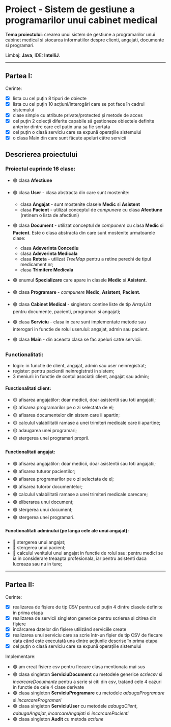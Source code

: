 # Proiect - Sistem de gestiune a programarilor unui cabinet medical


**Tema proiectului**: crearea unui sistem de gestiune a programarilor unui cabinet medical si stocarea informatiilor despre clienti, angajati, documente si programari.

Limbaj: **Java**, IDE: **IntelliJ**.

---
## Partea I:
Cerinte:
- [x] lista cu cel puțin 8 tipuri de obiecte
- [x] lista cu cel puțin 10 acțiuni/interogări care se pot face în cadrul sistemului
- [x] clase simple cu atribute private/protected și metode de acces
- [x] cel puțin 2 colecții diferite capabile să gestioneze obiectele definite anterior dintre care cel puțin una sa fie sortata
- [x] cel puțin o clasă serviciu care sa expună operațiile sistemului
- [x] o clasa Main din care sunt făcute apeluri către servicii
 
## Descrierea proiectului
### Proiectul cuprinde 16 clase:

- 🟣 clasa **Afectiune**
- 🟣 clasa **User** - clasa abstracta din care sunt mostenite:
    - clasa **Angajat** - sunt mostenite clasele **Medic** si **Asistent**
    - clasa **Pacient** - utilizat conceptul de *compunere* cu clasa **Afectiune** (retinem o lista de afectiuni)
    
- 🟣 clasa **Document** - utilizat conceptul de *compunere* cu clasa **Medic** si **Pacient**. Este o clasa abstracta din care sunt mostenite urmatoarele clase:
    - clasa **Adeverinta Concediu**
    - clasa **Adeverinta Medicala** 
    - clasa **Reteta** - utilizat *TreeMap* pentru a retine perechi de tipul medicament:nr;
    - clasa **Trimitere Medicala**

- 🟣 enumul **Specializare** care apare in clasele **Medic** si **Asistent**.
- 🟣 clasa **Programare** - *compunere* **Medic**, **Asistent**, **Pacient**.
- 🟣 clasa **Cabinet Medical** - singleton: contine liste de tip *ArrayList* pentru documente, pacienti, programari si angajati;
- 🟣 clasa **Serviciu** - clasa in care sunt implementate metode sau interogari in functie de rolul userului: angajat, admin sau pacient.
- 🟣 clasa **Main** - din aceasta clasa se fac apeluri catre servicii.

### Functionalitati:
- login: in functie de client, angajat, admin sau user neinregistrat;
- register: pentru pacientii neinregistrati in sistem;
- 3 meniuri: in functie de contul asociati: client, angajat sau admin;

#### Functionalitati client:
- 🟡 afisarea angajatilor: doar medicii, doar asistentii sau toti angajatii;
- 🟡 afisarea programarilor pe o zi selectata de el;
- 🟡 afisarea documentelor din sistem care ii apartin;
- 🟡 calculul valabilitatii ramase a unei trimiteri medicale care ii apartine;
- 🟡 adaugarea unei programari;
- 🟡 stergerea unei programari proprii.

#### Functionalitati angajat:
- 🟢  afisarea angajatilor: doar medicii, doar asistentii sau toti angajatii;
- 🟢  afisarea tuturor pacientilor;
- 🟢  afisarea programarilor pe o zi selectata de el;
- 🟢  afisarea tutoror documentelor;
- 🟢  calculul valabilitatii ramase a unei trimiteri medicale oarecare;
- 🟢  eliberarea unui document;
- 🟢  stergerea unui document;
- 🟢  stergerea unei programari.

#### Functionalitati adminului (pe langa cele ale unui angajat):
- 🔵 stergerea unui angajat;
- 🔵 stergerea unui pacient;
- 🔵 calculul venitului unui angajat in functie de rolul sau: pentru medici se ia in considerare treaapta profesionala, iar pentru asistenti daca lucreaza sau nu in ture;


---
## Partea II:
Cerinte:
- [x] realizarea de fișiere de tip CSV pentru cel puțin 4 dintre clasele definite în prima etapa 
- [x] realizarea de servicii singleton generice pentru scrierea și citirea din fișiere
- [x] încărcarea datelor din fișiere utilizând serviciile create
- [x] realizarea unui serviciu care sa scrie într-un fișier de tip CSV de fiecare data când este executată una dintre acțiunile descrise în prima etapa
- [x] cel puțin o clasă serviciu care sa expună operațiile sistemului

Implementare:
- 🟣 am creat fisiere csv pentru fiecare clasa mentionata mai sus
- 🟣 clasa singleton **ServiciuDocument** cu metodele generice *scriecsv* si *incarcareDocumente* pentru a scrie si citi din csv, tratand cele 4 cazuri in functie de cele 4 clase derivate
- 🟣 clasa singleton **ServiciuProgramare** cu metodele *adaugaProgramare* si *incarcareProgramari*
- 🟣 clasa singleton **ServiciuUser** cu metodele *adaugaClient*, *adaugaAngajat*, *incarcareAngajati* si *incarcarePacienti*
- 🟣 clasa singleton **Audit** cu metoda *actiune*
